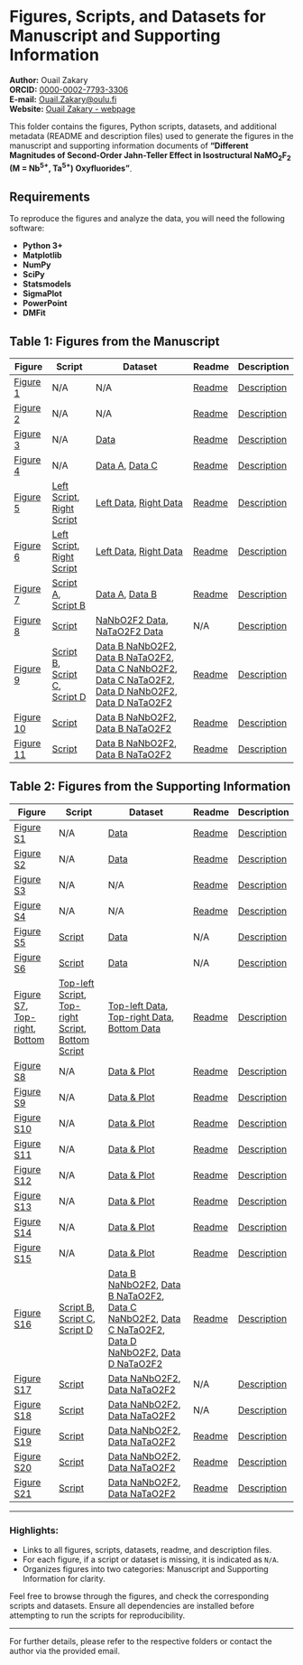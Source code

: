 # Figures, Scripts, and Datasets for Manuscript and Supporting Information
**Author:** Ouail Zakary  
**ORCID:** [0000-0002-7793-3306](https://orcid.org/0000-0002-7793-3306)  
**E-mail:** [Ouail.Zakary@oulu.fi](mailto:Ouail.Zakary@oulu.fi)  
**Website:** [Ouail Zakary - webpage](https://cc.oulu.fi/~nmrwww/members/Ouail_Zakary.html)

This folder contains the figures, Python scripts, datasets, and additional metadata (README and description files) used to generate the figures in the manuscript and supporting information documents of **“Different Magnitudes of Second-Order Jahn-Teller Effect in Isostructural NaMO<sub>2</sub>F<sub>2</sub> (M = Nb<sup>5+</sup>, Ta<sup>5+</sup>) Oxyfluorides”**.

## Requirements

To reproduce the figures and analyze the data, you will need the following software:
- **Python 3+**
- **Matplotlib**
- **NumPy**
- **SciPy**
- **Statsmodels**
- **SigmaPlot**
- **PowerPoint**
- **DMFit**

## Table 1: Figures from the Manuscript

| **Figure** | **Script** | **Dataset** | **Readme** | **Description** |
|------------|-------------|-------------|------------|-----------------|
| [Figure 1](./manuscript/figure_1.png) | N/A | N/A | [Readme](./manuscript/figure_1_readme.txt) | [Description](./manuscript/figure_1_description.txt) |
| [Figure 2](./manuscript/figure_2.png) | N/A | N/A | [Readme](./manuscript/figure_2_readme.txt) | [Description](./manuscript/figure_2_description.txt) |
| [Figure 3](./manuscript/figure_3.png) | N/A | [Data](./manuscript/figure_3_data.agr) | [Readme](./manuscript/figure_3_readme.txt) | [Description](./manuscript/figure_3_description.txt) |
| [Figure 4](./manuscript/figure_4.png) | N/A | [Data A](./manuscript/figure_4-a_data.agr), [Data C](./manuscript/figure_4-c_data.agr) | [Readme](./manuscript/figure_4_readme.txt) | [Description](./manuscript/figure_4_description.txt) |
| [Figure 5](./manuscript/figure_5.png) | [Left Script](./manuscript/figure_5-left_script.py), [Right Script](./manuscript/figure_5-right_script.py) | [Left Data](./manuscript/figure_5-left_data.txt), [Right Data](./manuscript/figure_5-right_data.txt) | [Readme](./manuscript/figure_5_readme.txt) | [Description](./manuscript/figure_5_description.txt) |
| [Figure 6](./manuscript/figure_6.png) | [Left Script](./manuscript/figure_6_left_script.py), [Right Script](./manuscript/figure_6_right_script.py) | [Left Data](./manuscript/figure_6_left_data.txt), [Right Data](./manuscript/figure_6_right_data.txt) | [Readme](./manuscript/figure_6_readme.txt) | [Description](./manuscript/figure_6_description.txt) |
| [Figure 7](./manuscript/figure_7.png) | [Script A](./manuscript/figure_7-a_script.py), [Script B](./manuscript/figure_7-b_script.py) | [Data A](./manuscript/figure_7-a_data/), [Data B](./manuscript/figure_7-b_data/) | [Readme](./manuscript/figure_7_readme.txt) | [Description](./manuscript/figure_7_description.txt) |
| [Figure 8](./manuscript/figure_8.png) | [Script](./manuscript/figure_8_script.py) | [NaNbO2F2 Data](./manuscript/figure_8_NaNbO2F2_data.txt), [NaTaO2F2 Data](./manuscript/figure_8_NaTaO2F2_data.txt) | N/A | [Description](./manuscript/figure_8_description.txt) |
| [Figure 9](./manuscript/figure_9.png) | [Script B](./manuscript/figure_9-b_script.py), [Script C](./manuscript/figure_9-c_script.py), [Script D](./manuscript/figure_9-d_script.py) | [Data B NaNbO2F2](./manuscript/figure_9-b_NaNbO2F2_data.txt), [Data B NaTaO2F2](./manuscript/figure_9-b_NaTaO2F2_data.txt), [Data C NaNbO2F2](./manuscript/figure_9-c_NaNbO2F2_data.txt), [Data C NaTaO2F2](./manuscript/figure_9-c_NaTaO2F2_data.txt), [Data D NaNbO2F2](./manuscript/figure_9-d_NaNbO2F2_data.txt), [Data D NaTaO2F2](./manuscript/figure_9-d_NaTaO2F2_data.txt) | [Readme](./manuscript/figure_9_readme.txt) | [Description](./manuscript/figure_9_description.txt) |
| [Figure 10](./manuscript/figure_10.png) | [Script](./manuscript/figure_10-b_script.py) | [Data B NaNbO2F2](./manuscript/figure_10-b_NaNbO2F2_data.txt), [Data B NaTaO2F2](./manuscript/figure_10-b_NaTaO2F2_data.txt) | [Readme](./manuscript/figure_10_readme.txt) | [Description](./manuscript/figure_10_description.txt) |
| [Figure 11](./manuscript/figure_11.png) | [Script](./manuscript/figure_11-b_script.py) | [Data B NaNbO2F2](./manuscript/figure_11-b_NaNbO2F2_data.txt), [Data B NaTaO2F2](./manuscript/figure_11-b_NaTaO2F2_data.txt) | [Readme](./manuscript/figure_11_readme.txt) | [Description](./manuscript/figure_11_description.txt) |

## Table 2: Figures from the Supporting Information

| **Figure** | **Script** | **Dataset** | **Readme** | **Description** |
|------------|------------|-------------|------------|-----------------|
| [Figure S1](./suportting_information/figure_S1.JPG) | N/A | [Data](./suportting_information/figure_S1_data_&_plot.JNB) | [Readme](./suportting_information/figure_S1_readme.txt) | [Description](./suportting_information/figure_S1_description.txt) |
| [Figure S2](./suportting_information/figure_S2.JPG) | N/A | [Data](./suportting_information/figure_S2_data_&_plot.JNB) | [Readme](./suportting_information/figure_S2_readme.txt) | [Description](./suportting_information/figure_S2_description.txt) |
| [Figure S3](./suportting_information/figure_S3.png) | N/A | N/A | [Readme](./suportting_information/figure_S3_readme.txt) | [Description](./suportting_information/figure_S3_description.txt) |
| [Figure S4](./suportting_information/figure_S4.png) | N/A | N/A | [Readme](./suportting_information/figure_S4_readme.txt) | [Description](./suportting_information/figure_S4_description.txt) |
| [Figure S5](./suportting_information/figure_S5.png) | [Script](./suportting_information/figure_S5_script.py) | [Data](./suportting_information/figure_S5_data.txt) | N/A | [Description](./suportting_information/figure_S5_description.txt) |
| [Figure S6](./suportting_information/figure_S6.png) | [Script](./suportting_information/figure_S6_script.py) | [Data](./suportting_information/figure_S6_data.txt) | N/A | [Description](./suportting_information/figure_S6_description.txt) |
| [Figure S7](./suportting_information/figure_S7_top-left.png), [Top-right](./suportting_information/figure_S7_top-right.png), [Bottom](./suportting_information/figure_S7_bottom.png) | [Top-left Script](./suportting_information/figure_S7_top-left_script.py), [Top-right Script](./suportting_information/figure_S7_top-right_script.py), [Bottom Script](./suportting_information/figure_S7_bottom_script.py) | [Top-left Data](./suportting_information/figure_S7_top-left_data.txt), [Top-right Data](./suportting_information/figure_S7_top-right_data.txt), [Bottom Data](./suportting_information/figure_S7_bottom_data.txt) | [Readme](./suportting_information/figure_S7_readme.txt) | [Description](./suportting_information/figure_S7_description.txt) |
| [Figure S8](./suportting_information/figure_S8.png) | N/A | [Data & Plot](./suportting_information/figure_S8-S11_data_&_plot.zip) | [Readme](./suportting_information/figure_S8-S11_readme.txt) | [Description](./suportting_information/figure_S8_description.txt) |
| [Figure S9](./suportting_information/figure_S9.png) | N/A | [Data & Plot](./suportting_information/figure_S8-S11_data_&_plot.zip) | [Readme](./suportting_information/figure_S8-S11_readme.txt) | [Description](./suportting_information/figure_S9_description.txt) |
| [Figure S10](./suportting_information/figure_S10.png) | N/A | [Data & Plot](./suportting_information/figure_S8-S11_data_&_plot.zip) | [Readme](./suportting_information/figure_S8-S11_readme.txt) | [Description](./suportting_information/figure_S10_description.txt) |
| [Figure S11](./suportting_information/figure_S11.png) | N/A | [Data & Plot](./suportting_information/figure_S8-S11_data_&_plot.zip) | [Readme](./suportting_information/figure_S8-S11_readme.txt) | [Description](./suportting_information/figure_S11_description.txt) |
| [Figure S12](./suportting_information/figure_S12.png) | N/A | [Data & Plot](./suportting_information/figure_S12-S15_data_&_plot.zip) | [Readme](./suportting_information/figure_S12-S15_readme.txt) | [Description](./suportting_information/figure_S12_description.txt) |
| [Figure S13](./suportting_information/figure_S13.png) | N/A | [Data & Plot](./suportting_information/figure_S12-S15_data_&_plot.zip) | [Readme](./suportting_information/figure_S12-S15_readme.txt) | [Description](./suportting_information/figure_S13_description.txt) |
| [Figure S14](./suportting_information/figure_S14.png) | N/A | [Data & Plot](./suportting_information/figure_S12-S15_data_&_plot.zip) | [Readme](./suportting_information/figure_S12-S15_readme.txt) | [Description](./suportting_information/figure_S14_description.txt) |
| [Figure S15](./suportting_information/figure_S15.png) | N/A | [Data & Plot](./suportting_information/figure_S12-S15_data_&_plot.zip) | [Readme](./suportting_information/figure_S12-S15_readme.txt) | [Description](./suportting_information/figure_S15_description.txt) |
| [Figure S16](./suportting_information/figure_S16.png) | [Script B](./suportting_information/figure_S16-b_script.py), [Script C](./suportting_information/figure_S16-c_script.py), [Script D](./suportting_information/figure_S16-d_script.py) | [Data B NaNbO2F2](./suportting_information/figure_S16-b_NaNbO2F2_data.txt), [Data B NaTaO2F2](./suportting_information/figure_S16-b_NaTaO2F2_data.txt), [Data C NaNbO2F2](./suportting_information/figure_S16-c_NaNbO2F2_data.txt), [Data C NaTaO2F2](./suportting_information/figure_S16-c_NaTaO2F2_data.txt), [Data D NaNbO2F2](./suportting_information/figure_S16-d_NaNbO2F2_data.txt), [Data D NaTaO2F2](./suportting_information/figure_S16-d_NaTaO2F2_data.txt) | [Readme](./suportting_information/figure_S16_readme.txt) | [Description](./suportting_information/figure_S16_description.txt) |
| [Figure S17](./suportting_information/figure_S17.png) | [Script](./suportting_information/figure_S17_script.py) | [Data NaNbO2F2](./suportting_information/figure_S17_NaNbO2F2_data.txt), [Data NaTaO2F2](./suportting_information/figure_S17_NaTaO2F2_data.txt) | N/A | [Description](./suportting_information/figure_S17_description.txt) |
| [Figure S18](./suportting_information/figure_S18.png) | [Script](./suportting_information/figure_S18_script.py) | [Data NaNbO2F2](./suportting_information/figure_S18_NaNbO2F2_data.txt), [Data NaTaO2F2](./suportting_information/figure_S18_NaTaO2F2_data.txt) | N/A | [Description](./suportting_information/figure_S18_description.txt) |
| [Figure S19](./suportting_information/figure_S19.png) | [Script](./suportting_information/figure_S19_script.py) | [Data NaNbO2F2](./suportting_information/figure_S19_NaNbO2F2_data.txt), [Data NaTaO2F2](./suportting_information/figure_S19_NaTaO2F2_data.txt) | [Readme](./suportting_information/figure_S19_readme.txt) | [Description](./suportting_information/figure_S19_description.txt) |
| [Figure S20](./suportting_information/figure_S20.png) | [Script](./suportting_information/figure_S20_script.py) | [Data NaNbO2F2](./suportting_information/figure_S20_NaNbO2F2_data.txt), [Data NaTaO2F2](./suportting_information/figure_S20_NaTaO2F2_data.txt) | [Readme](./suportting_information/figure_S20_readme.txt) | [Description](./suportting_information/figure_S20_description.txt) |
| [Figure S21](./suportting_information/figure_S21.png) | [Script](./suportting_information/figure_S21_script.py) | [Data NaNbO2F2](./suportting_information/figure_S21_NaNbO2F2_data.txt), [Data NaTaO2F2](./suportting_information/figure_S21_NaTaO2F2_data.txt) | [Readme](./suportting_information/figure_S21_readme.txt) | [Description](./suportting_information/figure_S21_description.txt) |

---

### Highlights:
- Links to all figures, scripts, datasets, readme, and description files.
- For each figure, if a script or dataset is missing, it is indicated as `N/A`.
- Organizes figures into two categories: Manuscript and Supporting Information for clarity.

Feel free to browse through the figures, and check the corresponding scripts and datasets. Ensure all dependencies are installed before attempting to run the scripts for reproducibility.

---

For further details, please refer to the respective folders or contact the author via the provided email.
